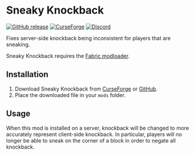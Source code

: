 # Sneaky Knockback

[![GitHub release](https://img.shields.io/github/release/haykam821/Sneaky-Knockback.svg?style=popout&label=github)](https://github.com/haykam821/Sneaky-Knockback/releases/latest)
[![CurseForge](https://img.shields.io/static/v1?style=popout&label=curseforge&message=project&color=6441A4)](https://www.curseforge.com/minecraft/mc-mods/sneaky-knockback)
[![Discord](https://img.shields.io/static/v1?style=popout&label=chat&message=discord&color=7289DA)](https://discord.gg/YtnXecuAwF)

Fixes server-side knockback being inconsistent for players that are sneaking.

Sneaky Knockback requires the [Fabric modloader](https://fabricmc.net/use/).

## Installation

1. Download Sneaky Knockback from [CurseForge](https://www.curseforge.com/minecraft/mc-mods/sneaky-knockback/files) or [GitHub](https://github.com/haykam821/Sneaky-Knockback/releases).
2. Place the downloaded file in your `mods` folder.

## Usage

When this mod is installed on a server, knockback will be changed to more accurately represent client-side knockback. In particular, players will no longer be able to sneak on the corner of a block in order to negate all knockback.
